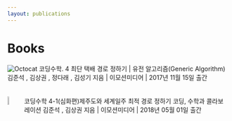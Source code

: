 ```yaml
---
layout: publications
---
```



# Books

![Octocat](https://raw.githubusercontent.com/ksk8863/sangkwon.github.io/master/assets/img/Octave.png)
코딩수학. 4 최단 택배 경로 정하기 | 유전 알고리즘(Generic Algorithm) 김준석 , 김상권 , 정다래 , 김성기 지음 | 이모션미디어 | 2017년 11월 15일 출간 <br><br><br>
<img align="left" width="7%" src="https://raw.githubusercontent.com/ksk8863/sangkwon.github.io/master/assets/img/Octave.png">
코딩수학 4-1(심화편)제주도와 세계일주 최적 경로 정하기 코딩, 수학과 콜라보레이션 김준석 , 김상권 지음 | 이모션미디어 | 2018년 05월 01일 출간 <br><br><br>


